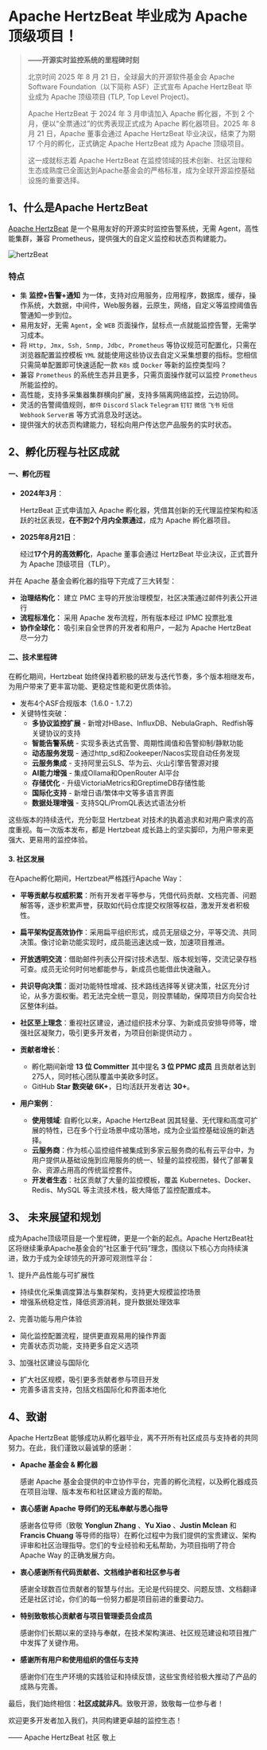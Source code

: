 # Apache HertzBeat 毕业成为 Apache 顶级项目！

> **——开源实时监控系统的里程碑时刻**
>
> 北京时间 2025 年 8 月 21 日，全球最大的开源软件基金会 Apache Software Foundation（以下简称 ASF）正式宣布 Apache HertzBeat 毕业成为 Apache 顶级项目 (TLP, Top Level Project)。
>
> Apache HertzBeat 于 2024 年 3 月申请加入 Apache 孵化器，不到 2 个月，便以“全票通过”的优秀表现正式成为 Apache 孵化器项目。2025 年 8 月 21 日，Apache 董事会通过 Apache HertzBeat 毕业决议，结束了为期 17 个月的孵化，正式确定 Apache HertzBeat 成为 Apache 顶级项目。
>
> 这一成就标志着 Apache HertzBeat 在监控领域的技术创新、社区治理和生态成熟度已全面达到Apache基金会的严格标准，成为全球开源监控基础设施的重要选择。

## 1、什么是Apache HertzBeat

[Apache HertzBeat](https://github.com/apache/hertzbeat)  是一个易用友好的开源实时监控告警系统，无需 Agent，高性能集群，兼容 Prometheus，提供强大的自定义监控和状态页构建能力。

![hertzBeat](https://gitee.com/hertzbeat/hertzbeat/raw/master/home/static/img/docs/hertzbeat-arch.png)

### 特点

- 集 **监控+告警+通知** 为一体，支持对应用服务，应用程序，数据库，缓存，操作系统，大数据，中间件，Web服务器，云原生，网络，自定义等监控阈值告警通知一步到位。
- 易用友好，无需 `Agent`，全 `WEB` 页面操作，鼠标点一点就能监控告警，无需学习成本。
- 将 `Http, Jmx, Ssh, Snmp, Jdbc, Prometheus` 等协议规范可配置化，只需在浏览器配置监控模板 `YML` 就能使用这些协议去自定义采集想要的指标。您相信只需简单配置即可快速适配一款 `K8s` 或 `Docker` 等新的监控类型吗？
- 兼容 `Prometheus` 的系统生态并且更多，只需页面操作就可以监控 `Prometheus` 所能监控的。
- 高性能，支持多采集器集群横向扩展，支持多隔离网络监控，云边协同。
- 灵活的告警阈值规则，`邮件` `Discord` `Slack` `Telegram` `钉钉` `微信` `飞书` `短信` `Webhook` `Server酱` 等方式消息及时送达。
- 提供强大的状态页构建能力，轻松向用户传达您产品服务的实时状态。



## 2、孵化历程与社区成就

#### **一、孵化历程**

- **2024年3月**：

  HertzBeat 正式申请加入 Apache 孵化器，凭借其创新的无代理监控架构和活跃的社区表现，**在不到2个月内全票通过**，成为 Apache 孵化器项目。

- **2025年8月21日**：

  经过**17个月的高效孵化**，Apache 董事会通过 HertzBeat 毕业决议，正式晋升为 Apache 顶级项目（TLP）。

并在 Apache 基金会孵化器的指导下完成了三大转型：

- **治理结构化：** 建立 PMC 主导的开放治理模型，社区决策通过邮件列表公开进行
- **流程标准化：** 采用 Apache 发布流程，所有版本经过 IPMC 投票批准
- **协作全球化：** 吸引来自全世界的开发者和用户，一起为 Apache HertzBeat 尽一分力

#### **二、技术里程碑**

在孵化期间，Hertzbeat 始终保持着积极的研发与迭代节奏，多个版本相继发布，为用户带来了更丰富功能、更稳定性能和更优质体验。

- 发布4个ASF合规版本（1.6.0 - 1.7.2）
- 关键特性突破：
    - **多协议监控扩展** - 新增对HBase、InfluxDB、NebulaGraph、Redfish等关键协议的支持
    - **智能告警系统** - 实现多表达式告警、周期性阈值和告警抑制/静默功能
    - **动态服务发现** - 通过http_sd和Zookeeper/Nacos实现自动任务发现
    - **云服务集成** - 支持阿里云SLS、华为云、火山引擎告警源对接
    - **AI能力增强** - 集成Ollama和OpenRouter AI平台
    - **存储优化** - 升级VictoriaMetrics和GreptimeDB存储性能
    - **国际化支持** - 新增日语/繁体中文等多语言界面
    - **数据处理增强** - 支持SQL/PromQL表达式语法分析

这些版本的持续迭代，充分彰显 Hertzbeat 对技术的执着追求和对用户需求的高度重视。每一次版本发布，都是 Hertzbeat 成长路上的坚实脚印，为用户带来更强大、更易用的监控体验。

#### **3. 社区发展**

在Apache孵化期间，Hertzbeat严格践行Apache Way：

- **平等贡献与权威积累**：所有开发者平等参与，凭借代码贡献、文档完善、问题解答等，逐步积累声誉，获取如代码仓库提交权限等权益，激发开发者积极性。
- **扁平架构促高效协作**：采用扁平组织形式，成员无层级之分，平等交流、共同决策。像讨论新功能实现时，成员能迅速达成一致，加速项目推进。
- **开放透明交流**：借助邮件列表公开探讨技术选型、版本规划等，交流记录存档可查。成员无论何时何地都能参与，新成员也能借此快速融入。
- **共识导向决策**：面对功能特性增减、技术路线选择等关键决策，社区充分讨论，从多方面权衡。若无法完全统一意见，则投票辅助，保障项目方向契合社区整体利益。
- **社区至上理念**：重视社区建设，通过组织技术分享、为新成员安排导师等，增强社区凝聚力，吸引更多开发者，为项目创新提供动力 。

- **贡献者增长**：
    - 孵化期间新增 **13 位 Committer** 其中提名 **3 位 PPMC 成员** 且贡献者达到275人，同时核心团队覆盖中美欧多时区。
    - GitHub **Star 数突破 6K+**，日均活跃开发者达 **30+**。
- **用户案例**：
    - **使用领域**: 自孵化以来，Apache HertzBeat 因其轻量、无代理和高度可扩展的特性，已在多个行业场景中成功落地，成为企业监控基础设施的新选择。
    - **云服务商**：作为核心监控组件被集成到多家云服务商的私有云平台中，为用户提供从基础设施到应用服务的统一、轻量的监控视图，替代了部署复杂、资源占用高的传统监控套件。
    - **开发者生态**：社区贡献了大量的监控模板，覆盖 Kubernetes、Docker、Redis、MySQL 等主流技术栈，极大降低了监控配置成本。



## 3、 未来展望和规划

成为Apache顶级项目是一个里程碑，更是一个新的起点。Apache HertzBeat社区将继续秉承Apache基金会的“社区重于代码”理念，围绕以下核心方向持续演进，致力于成为全球领先的开源可观测性平台：

1、提升产品性能与可扩展性

- 持续优化采集调度算法与集群架构，支持更大规模监控场景
- 增强系统稳定性，降低资源消耗，提升数据处理效率

2、完善功能与用户体验

- 简化监控配置流程，提供更直观易用的操作界面
- 完善状态页功能，支持更多自定义选项

3、加强社区建设与国际化

- 扩大社区规模，吸引更多贡献者参与项目开发
- 完善多语言支持，包括文档国际化和界面本地化



## 4、致谢

Apache HertzBeat 能够成功从孵化器毕业，离不开所有社区成员与支持者的共同努力。在此，我们谨致以最诚挚的感谢：

- **Apache 基金会 & 孵化器**

  感谢 Apache 基金会提供的中立协作平台，完善的孵化流程，以及孵化器成员在项目治理、版本发布和社区建设方面的帮助。

- **衷心感谢 Apache 导师们的无私奉献与悉心指导**

  感谢各位导师（致敬 **Yonglun Zhang** 、**Yu Xiao** 、**Justin Mclean** 和 **Francis Chuang** 等导师的指导）在孵化过程中为我们提供的宝贵建议、架构评审和社区治理指导。您们的专业经验和无私帮助，为项目指明了符合 Apache Way 的正确发展方向。

- **衷心感谢所有代码贡献者、文档维护者和社区参与者**

  感谢全球数百位贡献者的智慧与付出。无论是代码提交、问题反馈、文档翻译还是社区讨论，你们的每一份努力都是项目前进的重要动力。

- **特别致敬核心贡献者与项目管理委员会成员**

  感谢你们长期以来的坚持与奉献，在技术架构演进、社区规范建设和项目推广中发挥了关键作用。

- **感谢所有用户和使用组织的信任与支持**

  感谢你们在生产环境的实践验证和持续反馈，这些宝贵经验极大推动了产品的成熟与完善。

最后，我们始终相信：**社区成就非凡**。致敬开源，致敬每一位参与者！

欢迎更多开发者加入我们，共同构建更卓越的监控生态！

—— Apache HertzBeat 社区 敬上